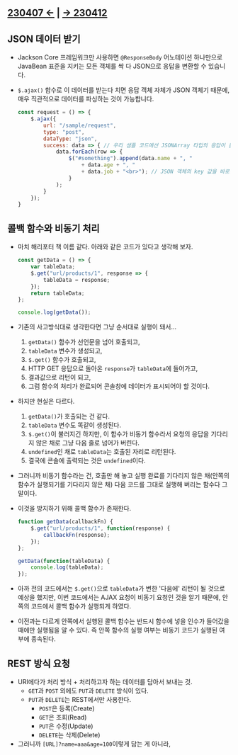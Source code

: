 ﻿## [230407 ←](/230130-_Spring/230407/) | [→ 230412](/230130-_Spring/230412/)

## JSON 데이터 받기

- Jackson Core 프레임워크만 사용하면 `@ResponseBody` 어노테이션 하나만으로 JavaBean 표준을 지키는 모든 객체를 싹 다 JSON으로 응답을 변환할 수 있습니다.
- `$.ajax()` 함수로 이 데이터를 받는다 치면 응답 객체 자체가 JSON 객체기 때문에, 매우 직관적으로 데이터를 파싱하는 것이 가능합니다.

    ```javascript
    const request = () => {
        $.ajax({
            url: "/sample/request",
            type: "post",
            dataType: "json",
            success: data => { // 우리 샘플 코드에선 JSONArray 타입의 응답이 돌아옴
                data.forEach(row => {
                    $("#something").append(data.name + ", " 
                        + data.age + ", " 
                        + data.job + "<br>"); // JSON 객체의 key 값을 바로 언급하면 됨
                    }
                );
            }
        });
    }
    ```

## 콜백 함수와 비동기 처리

- 마치 해리포터 책 이름 같다. 아래와 같은 코드가 있다고 생각해 보자.
    
    ```js
    const getData = () => {
        var tableData;
        $.get("url/products/1", response => {
            tableData = response;
        });
        return tableData;
    };

    console.log(getData());
    ```

- 기존의 사고방식대로 생각한다면 그냥 순서대로 실행이 돼서...
    1. `getData()` 함수가 선언문을 넘어 호출되고, 
    1. `tableData` 변수가 생성되고, 
    1. `$.get()` 함수가 호출되고,
    1. HTTP GET 응답으로 돌아온 `response`가 `tableData`에 들어가고, 
    1. 결과값으로 리턴이 되고,
    1. 그럼 함수의 처리가 완료되어 콘솔창에 데이터가 표시되어야 할 것이다.
- 하지만 현실은 다르다.
    1. `getData()`가 호출되는 건 같다.
    1. `tableData` 변수도 똑같이 생성된다.
    1. `$.get()`이 불러지긴 하지만, 이 함수가 비동기 함수라서 요청의 응답을 기다리지 않은 채로 그냥 다음 줄로 넘어가 버린다.
    1. `undefined`인 채로 `tableData`는 호출된 자리로 리턴된다.
    1. 결국에 콘솔에 출력되는 것은 `undefined`이다.
- 그러니까 비동기 함수라는 건, 호출만 해 놓고 실행 완료를 기다리지 않은 채(안쪽의 함수가 실행되기를 기다리지 않은 채) 다음 코드를 그대로 실행해 버리는 함수다 그 말이다.
- 이것을 방지하기 위해 콜백 함수가 존재한다. 

    ```js
    function getData(callbackFn) {
        $.get("url/products/1", function(response) {
            callbackFn(response);
        });
    };

    getData(function(tableData) {
        console.log(tableData);
    });
    ```

- 아까 전의 코드에서는 `$.get()`으로 `tableData`가 변한 '다음에' 리턴이 될 것으로 예상을 했지만, 이번 코드에서는 AJAX 요청이 비동기 요청인 것을 알기 때문에, 안쪽의 코드에서 콜백 함수가 실행되게 하였다.
- 이전과는 다르게 안쪽에서 실행된 콜백 함수는 반드시 함수에 넣을 인수가 들어갔을 때에만 실행됨을 알 수 있다. 즉 안쪽 함수의 실행 여부는 비동기 코드가 실행된 여부에 종속된다.


## REST 방식 요청

- URI에다가 처리 방식 + 처리하고자 하는 데이터를 담아서 보내는 것.
    - `GET`과 `POST` 외에도 `PUT`과 `DELETE` 방식이 있다.
    - `PUT`과 `DELETE`는 REST에서만 사용한다.
        - `POST`은 등록(Create)
        - `GET`은 조회(Read)
        - `PUT`은 수정(Update)
        - `DELETE`는 삭제(Delete)
- 그러니까 `[URL]?name=aaa&age=100`이렇게 담는 게 아니라, 